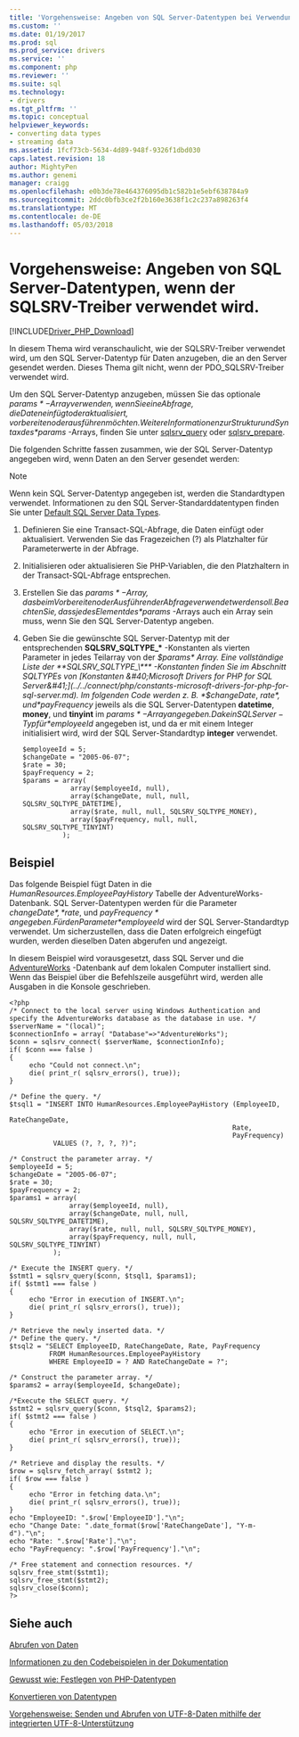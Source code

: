 ```yaml
---
title: 'Vorgehensweise: Angeben von SQL Server-Datentypen bei Verwendung des SQLSRV-Treibers | Microsoft Docs'
ms.custom: ''
ms.date: 01/19/2017
ms.prod: sql
ms.prod_service: drivers
ms.service: ''
ms.component: php
ms.reviewer: ''
ms.suite: sql
ms.technology:
- drivers
ms.tgt_pltfrm: ''
ms.topic: conceptual
helpviewer_keywords:
- converting data types
- streaming data
ms.assetid: 1fcf73cb-5634-4d89-948f-9326f1dbd030
caps.latest.revision: 18
author: MightyPen
ms.author: genemi
manager: craigg
ms.openlocfilehash: e0b3de78e464376095db1c582b1e5ebf638784a9
ms.sourcegitcommit: 2ddc0bfb3ce2f2b160e3638f1c2c237a898263f4
ms.translationtype: MT
ms.contentlocale: de-DE
ms.lasthandoff: 05/03/2018
---
```

# <a name="how-to-specify-sql-server-data-types-when-using-the-sqlsrv-driver"></a>Vorgehensweise: Angeben von SQL Server-Datentypen, wenn der SQLSRV-Treiber verwendet wird.
[!INCLUDE[Driver_PHP_Download](../../includes/driver_php_download.md)]

In diesem Thema wird veranschaulicht, wie der SQLSRV-Treiber verwendet wird, um den SQL Server-Datentyp für Daten anzugeben, die an den Server gesendet werden. Dieses Thema gilt nicht, wenn der PDO_SQLSRV-Treiber verwendet wird.  
  
Um den SQL Server-Datentyp anzugeben, müssen Sie das optionale *$params* -Array verwenden, wenn Sie eine Abfrage, die Daten einfügt oder aktualisiert, vorbereiten oder ausführen möchten. Weitere Informationen zur Struktur und Syntax des *$params* -Arrays, finden Sie unter [sqlsrv_query](../../connect/php/sqlsrv-query.md) oder [sqlsrv_prepare](../../connect/php/sqlsrv-prepare.md).  
  
Die folgenden Schritte fassen zusammen, wie der SQL Server-Datentyp angegeben wird, wenn Daten an den Server gesendet werden:  
  
> [!NOTE]  
> Wenn kein SQL Server-Datentyp angegeben ist, werden die Standardtypen verwendet. Informationen zu den SQL Server-Standarddatentypen finden Sie unter [Default SQL Server Data Types](../../connect/php/default-sql-server-data-types.md).  
  
1.  Definieren Sie eine Transact-SQL-Abfrage, die Daten einfügt oder aktualisiert. Verwenden Sie das Fragezeichen (?) als Platzhalter für Parameterwerte in der Abfrage.  
  
2.  Initialisieren oder aktualisieren Sie PHP-Variablen, die den Platzhaltern in der Transact-SQL-Abfrage entsprechen.  
  
3.  Erstellen Sie das *$params* -Array, das beim Vorbereiten oder Ausführen der Abfrage verwendet werden soll. Beachten Sie, dass jedes Element des *$params* -Arrays auch ein Array sein muss, wenn Sie den SQL Server-Datentyp angeben.  
  
4.  Geben Sie die gewünschte SQL Server-Datentyp mit der entsprechenden **SQLSRV_SQLTYPE_\***  -Konstanten als vierten Parameter in jedes Teilarray von der *$params* Array. Eine vollständige Liste der **SQLSRV_SQLTYPE_\***  -Konstanten finden Sie im Abschnitt SQLTYPEs von [Konstanten &#40;Microsoft Drivers for PHP for SQL Server&#41;](../../connect/php/constants-microsoft-drivers-for-php-for-sql-server.md). Im folgenden Code werden z. B. *$changeDate*, *$rate*, und *$payFrequency* jeweils als die SQL Server-Datentypen **datetime**, **money**, und **tinyint** im *$params* -Array angegeben. Da kein SQL Server-Typ für *$employeeId* angegeben ist, und da er mit einem Integer initialisiert wird, wird der  SQL Server-Standardtyp **integer** verwendet.  
  
    ```  
    $employeeId = 5;  
    $changeDate = "2005-06-07";  
    $rate = 30;  
    $payFrequency = 2;  
    $params = array(  
                array($employeeId, null),  
                array($changeDate, null, null, SQLSRV_SQLTYPE_DATETIME),  
                array($rate, null, null, SQLSRV_SQLTYPE_MONEY),  
                array($payFrequency, null, null, SQLSRV_SQLTYPE_TINYINT)  
              );  
    ```  
  
## <a name="example"></a>Beispiel  
Das folgende Beispiel fügt Daten in die *HumanResources.EmployeePayHistory* Tabelle der AdventureWorks-Datenbank. SQL Server-Datentypen werden für die Parameter *$changeDate*, *$rate*, und *$payFrequency* angegeben. Für den Parameter *$employeeId* wird der SQL Server-Standardtyp verwendet. Um sicherzustellen, dass die Daten erfolgreich eingefügt wurden, werden dieselben Daten abgerufen und angezeigt.  
  
In diesem Beispiel wird vorausgesetzt, dass SQL Server und die [AdventureWorks](https://github.com/Microsoft/sql-server-samples/tree/master/samples/databases/adventure-works) -Datenbank auf dem lokalen Computer installiert sind. Wenn das Beispiel über die Befehlszeile ausgeführt wird, werden alle Ausgaben in die Konsole geschrieben.  
  
```  
<?php  
/* Connect to the local server using Windows Authentication and   
specify the AdventureWorks database as the database in use. */  
$serverName = "(local)";  
$connectionInfo = array( "Database"=>"AdventureWorks");  
$conn = sqlsrv_connect( $serverName, $connectionInfo);  
if( $conn === false )  
{  
     echo "Could not connect.\n";  
     die( print_r( sqlsrv_errors(), true));  
}  
  
/* Define the query. */  
$tsql1 = "INSERT INTO HumanResources.EmployeePayHistory (EmployeeID,  
                                                        RateChangeDate,  
                                                        Rate,  
                                                        PayFrequency)  
           VALUES (?, ?, ?, ?)";  
  
/* Construct the parameter array. */  
$employeeId = 5;  
$changeDate = "2005-06-07";  
$rate = 30;  
$payFrequency = 2;  
$params1 = array(  
               array($employeeId, null),  
               array($changeDate, null, null, SQLSRV_SQLTYPE_DATETIME),  
               array($rate, null, null, SQLSRV_SQLTYPE_MONEY),  
               array($payFrequency, null, null, SQLSRV_SQLTYPE_TINYINT)  
           );  
  
/* Execute the INSERT query. */  
$stmt1 = sqlsrv_query($conn, $tsql1, $params1);  
if( $stmt1 === false )  
{  
     echo "Error in execution of INSERT.\n";  
     die( print_r( sqlsrv_errors(), true));  
}  
  
/* Retrieve the newly inserted data. */  
/* Define the query. */  
$tsql2 = "SELECT EmployeeID, RateChangeDate, Rate, PayFrequency  
          FROM HumanResources.EmployeePayHistory  
          WHERE EmployeeID = ? AND RateChangeDate = ?";  
  
/* Construct the parameter array. */  
$params2 = array($employeeId, $changeDate);  
  
/*Execute the SELECT query. */  
$stmt2 = sqlsrv_query($conn, $tsql2, $params2);  
if( $stmt2 === false )  
{  
     echo "Error in execution of SELECT.\n";  
     die( print_r( sqlsrv_errors(), true));  
}  
  
/* Retrieve and display the results. */  
$row = sqlsrv_fetch_array( $stmt2 );  
if( $row === false )  
{  
     echo "Error in fetching data.\n";  
     die( print_r( sqlsrv_errors(), true));  
}  
echo "EmployeeID: ".$row['EmployeeID']."\n";  
echo "Change Date: ".date_format($row['RateChangeDate'], "Y-m-d")."\n";  
echo "Rate: ".$row['Rate']."\n";  
echo "PayFrequency: ".$row['PayFrequency']."\n";  
  
/* Free statement and connection resources. */  
sqlsrv_free_stmt($stmt1);  
sqlsrv_free_stmt($stmt2);  
sqlsrv_close($conn);  
?>  
```  
  
## <a name="see-also"></a>Siehe auch  
[Abrufen von Daten](../../connect/php/retrieving-data.md)

[Informationen zu den Codebeispielen in der Dokumentation](../../connect/php/about-code-examples-in-the-documentation.md)

[Gewusst wie: Festlegen von PHP-Datentypen](../../connect/php/how-to-specify-php-data-types.md)

[Konvertieren von Datentypen](../../connect/php/converting-data-types.md)

[Vorgehensweise: Senden und Abrufen von UTF-8-Daten mithilfe der integrierten UTF-8-Unterstützung](../../connect/php/how-to-send-and-retrieve-utf-8-data-using-built-in-utf-8-support.md)  
  

